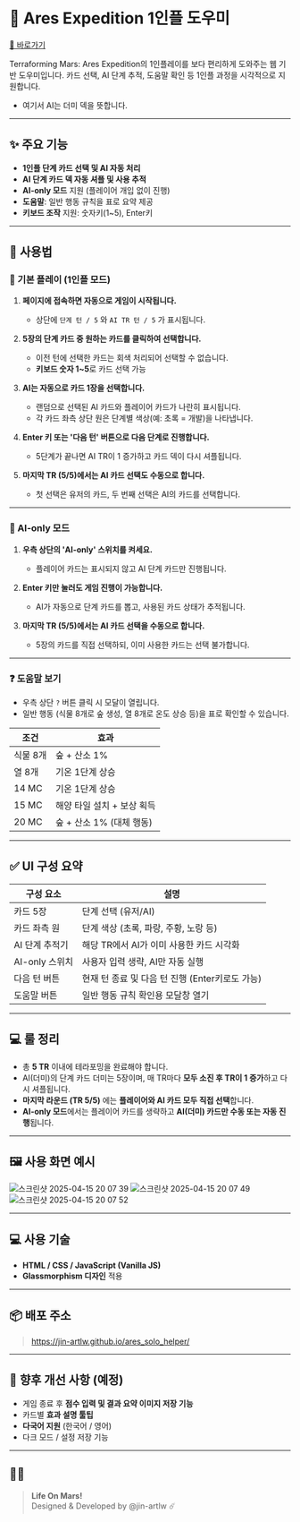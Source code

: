 # 🌌 Ares Expedition 1인플 도우미

[🔗 바로가기](https://jin-artlw.github.io/ares_solo_helper/)

Terraforming Mars: Ares Expedition의 1인플레이를 보다 편리하게 도와주는 웹 기반 도우미입니다. 카드 선택, AI 단계 추적, 도움말 확인 등 1인플 과정을 시각적으로 지원합니다.
* 여기서 AI는 더미 덱을 뜻합니다.

---

## ✨ 주요 기능

- **1인플 단계 카드 선택 및 AI 자동 처리**
- **AI 단계 카드 덱 자동 셔플 및 사용 추적**
- **AI-only 모드** 지원 (플레이어 개입 없이 진행)
- **도움말**: 일반 행동 규칙을 표로 요약 제공
- **키보드 조작** 지원: 숫자키(1~5), Enter키

---

## 📖 사용법

### 🎲 기본 플레이 (1인플 모드)

1. **페이지에 접속하면 자동으로 게임이 시작됩니다.**
   - 상단에 `단계 턴 / 5` 와 `AI TR 턴 / 5` 가 표시됩니다.

2. **5장의 단계 카드 중 원하는 카드를 클릭하여 선택합니다.**
   - 이전 턴에 선택한 카드는 회색 처리되어 선택할 수 없습니다.
   - **키보드 숫자 1~5**로 카드 선택 가능

3. **AI는 자동으로 카드 1장을 선택합니다.**
   - 랜덤으로 선택된 AI 카드와 플레이어 카드가 나란히 표시됩니다.
   - 각 카드 좌측 상단 원은 단계별 색상(예: 초록 = 개발)을 나타냅니다.

4. **Enter 키 또는 '다음 턴' 버튼으로 다음 단계로 진행합니다.**
   - 5단계가 끝나면 AI TR이 1 증가하고 카드 덱이 다시 셔플됩니다.
  
5. **마지막 TR (5/5)에서는 AI 카드 선택도 수동으로 합니다.**
   - 첫 선택은 유저의 카드, 두 번째 선택은 AI의 카드를 선택합니다.

---

### 🤖 AI-only 모드

1. **우측 상단의 'AI-only' 스위치를 켜세요.**  
   - 플레이어 카드는 표시되지 않고 AI 단계 카드만 진행됩니다.

2. **Enter 키만 눌러도 게임 진행이 가능합니다.**  
   - AI가 자동으로 단계 카드를 뽑고, 사용된 카드 상태가 추적됩니다.

3. **마지막 TR (5/5)에서는 AI 카드 선택을 수동으로 합니다.**
   - 5장의 카드를 직접 선택하되, 이미 사용한 카드는 선택 불가합니다.

---

### ❓ 도움말 보기

- 우측 상단 `?` 버튼 클릭 시 모달이 열립니다.
- 일반 행동 (식물 8개로 숲 생성, 열 8개로 온도 상승 등)을 표로 확인할 수 있습니다.

| 조건       | 효과                             |
|------------|----------------------------------|
| 식물 8개   | 숲 + 산소 1%                     |
| 열 8개     | 기온 1단계 상승                  |
| 14 MC      | 기온 1단계 상승                  |
| 15 MC      | 해양 타일 설치 + 보상 획득      |
| 20 MC      | 숲 + 산소 1% (대체 행동)         |

---

## ✅ UI 구성 요약

| 구성 요소       | 설명                                    |
|----------------|-----------------------------------------|
| 카드 5장        | 단계 선택 (유저/AI)                     |
| 카드 좌측 원    | 단계 색상 (초록, 파랑, 주황, 노랑 등)   |
| AI 단계 추적기  | 해당 TR에서 AI가 이미 사용한 카드 시각화 |
| AI-only 스위치 | 사용자 입력 생략, AI만 자동 실행       |
| 다음 턴 버튼    | 현재 턴 종료 및 다음 턴 진행 (Enter키로도 가능) |
| 도움말 버튼     | 일반 행동 규칙 확인용 모달창 열기       |

---

## 💻 룰 정리

- 총 **5 TR** 이내에 테라포밍을 완료해야 합니다.
- AI(더미)의 단계 카드 더미는 5장이며, 매 TR마다 **모두 소진 후 TR이 1 증가**하고 다시 셔플됩니다.
- **마지막 라운드 (TR 5/5)** 에는 **플레이어와 AI 카드 모두 직접 선택**합니다.
- **AI-only 모드**에서는 플레이어 카드를 생략하고 **AI(더미) 카드만 수동 또는 자동 진행**됩니다.

---

## 🖼 사용 화면 예시

![스크린샷 2025-04-15 20 07 39](https://github.com/user-attachments/assets/95058f42-3f2c-46fb-8a5e-1d8fdc0c1780)
![스크린샷 2025-04-15 20 07 49](https://github.com/user-attachments/assets/ced6978b-be4f-4ec9-92de-32e02e0af9bb)
![스크린샷 2025-04-15 20 07 52](https://github.com/user-attachments/assets/412a2c32-0603-4d89-a888-ecb26365a2bc)

---

## 💻 사용 기술

- **HTML / CSS / JavaScript (Vanilla JS)**
- **Glassmorphism 디자인** 적용

---

## 📦 배포 주소

> https://jin-artlw.github.io/ares_solo_helper/

---

## 🧪 향후 개선 사항 (예정)

- 게임 종료 후 **점수 입력 및 결과 요약 이미지 저장 기능**
- 카드별 **효과 설명 툴팁**
- **다국어 지원** (한국어 / 영어)
- 다크 모드 / 설정 저장 기능

---

## 🧑‍💻 

> **Life On Mars!**  
> Designed & Developed by @jin-artlw ☄️

